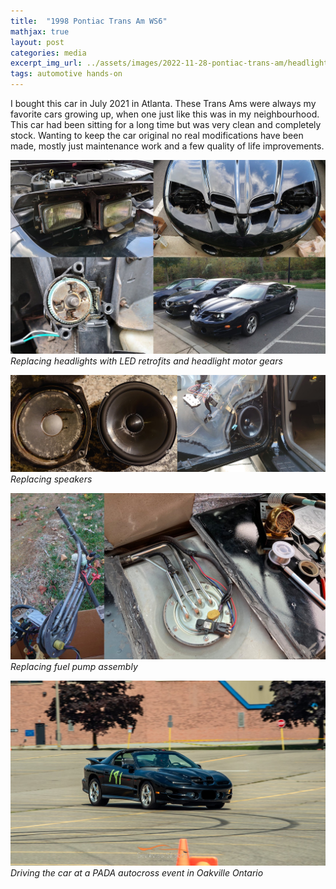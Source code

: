 ```yaml
---
title:  "1998 Pontiac Trans Am WS6"
mathjax: true
layout: post
categories: media
excerpt_img_url: ../assets/images/2022-11-28-pontiac-trans-am/headlights2.jpg
tags: automotive hands-on
---
```


I bought this car in July 2021 in Atlanta. These Trans Ams were always my favorite cars growing up, when one just like this was in my neighbourhood. This car had been sitting for a long time but was very clean and completely stock. Wanting to keep the car original no real modifications have been made, mostly just maintenance work and a few quality of life improvements.

![1](/assets/images/2022-11-28-pontiac-trans-am/headlights2.jpg)
*Replacing headlights with LED retrofits and headlight motor gears*

![1](/assets/images/2022-11-28-pontiac-trans-am/DSC_0298_300.jpg)
*Replacing speakers*

![1](/assets/images/2022-11-28-pontiac-trans-am/FuelPump.jpg)
*Replacing fuel pump assembly*

![](/assets/images/2022-11-28-pontiac-trans-am/IMG_1185_2.jpg)
*Driving the car at a PADA autocross event in Oakville Ontario*





